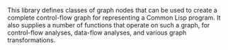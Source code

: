 This library defines classes of graph nodes that can be used to create
a complete control-flow graph for representing a Common Lisp program.
It also supplies a number of functions that operate on such a graph,
for control-flow analyses, data-flow analyses, and various graph
transformations.
